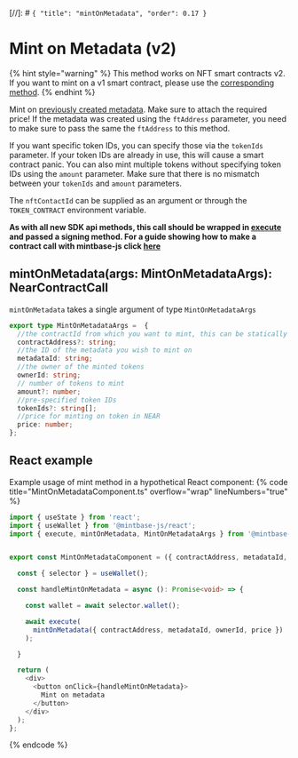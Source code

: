 [//]: # `{ "title": "mintOnMetadata", "order": 0.17 }`

# Mint on Metadata (v2)

{% hint style="warning" %}
This method works on NFT smart contracts v2. If you want to mint on a v1 smart contract, please use the [corresponding method](../mint/README.md).
{% endhint %}


Mint on [previously created metadata](../createMetadata/README.md). Make sure to attach the required price! If the metadata was created using the `ftAddress` parameter, you need to make sure to pass the same the `ftAddress` to this method.

If you want specific token IDs, you can specify those via the `tokenIds` parameter. If your token IDs are already in use, this will cause a smart contract panic. You can also mint multiple tokens without specifying token IDs using the `amount` parameter. Make sure that there is no mismatch between your `tokenIds` and `amount` parameters.

The `nftContactId` can be supplied as an argument or through the `TOKEN_CONTRACT` environment variable.

**As with all new SDK api methods, this call should be wrapped in [execute](../#execute) and passed a signing method. For a guide showing how to make a contract call with mintbase-js click [here](https://docs.mintbase.xyz/dev/getting-started/make-your-first-contract-call-deploycontract)**

## mintOnMetadata(args: MintOnMetadataArgs): NearContractCall

`mintOnMetadata` takes a single argument of type `MintOnMetadataArgs`

```typescript
export type MintOnMetadataArgs =  {
  //the contractId from which you want to mint, this can be statically defined via the mbjs config file
  contractAddress?: string;
  //the ID of the metadata you wish to mint on
  metadataId: string;
  //the owner of the minted tokens
  ownerId: string;
  // number of tokens to mint
  amount?: number;
  //pre-specified token IDs
  tokenIds?: string[];
  //price for minting on token in NEAR
  price: number;
};
```

## React example

Example usage of mint method in a hypothetical React component:
{% code title="MintOnMetadataComponent.ts" overflow="wrap" lineNumbers="true" %}

```typescript
import { useState } from 'react';
import { useWallet } from '@mintbase-js/react';
import { execute, mintOnMetadata, MintOnMetadataArgs } from '@mintbase-js/sdk';


export const MintOnMetadataComponent = ({ contractAddress, metadataId, ownerId, price }: MintOnMetadataArgs): JSX.Element => {

  const { selector } = useWallet();

  const handleMintOnMetadata = async (): Promise<void> => {

    const wallet = await selector.wallet();

    await execute(
      mintOnMetadata({ contractAddress, metadataId, ownerId, price })
    );

  }

  return (
    <div>
      <button onClick={handleMintOnMetadata}>
        Mint on metadata
      </button>
    </div>
  );
};
```
{% endcode %}

